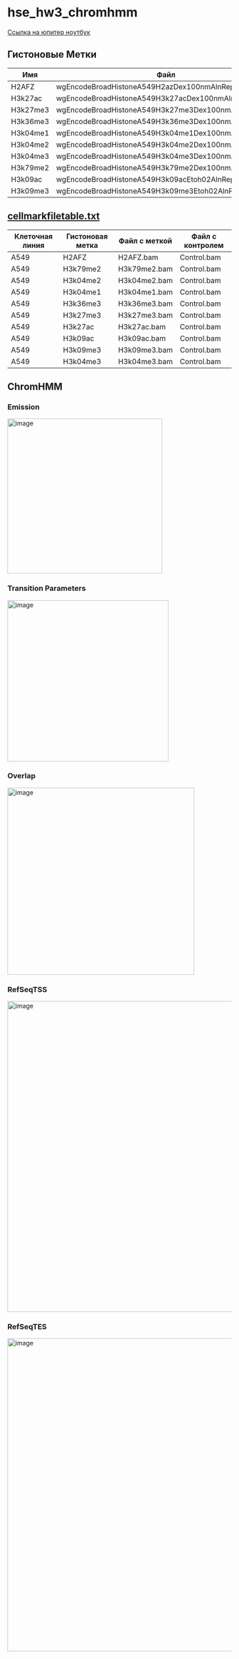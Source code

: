 # hse_hw3_chromhmm

[Ссылка на юпитер ноутбук](https://colab.research.google.com/drive/1HkCd_co11wWraCrXl8VCUSWFs5tL6wHh?usp=sharing)

## Гистоновые Метки

| Имя      | Файл                                                 |
|----------|------------------------------------------------------|
| H2AFZ    | wgEncodeBroadHistoneA549H2azDex100nmAlnRep1.bam      |
| H3k27ac  | wgEncodeBroadHistoneA549H3k27acDex100nmAlnRep1.bam   |
| H3k27me3 | wgEncodeBroadHistoneA549H3k27me3Dex100nmAlnRep1.bam  |
| H3k36me3 | wgEncodeBroadHistoneA549H3k36me3Dex100nmAlnRep1.bam  |
| H3k04me1 | wgEncodeBroadHistoneA549H3k04me1Dex100nmAlnRep1.bam  |
| H3k04me2 | wgEncodeBroadHistoneA549H3k04me2Dex100nmAlnRep1.bam  |
| H3k04me3 | wgEncodeBroadHistoneA549H3k04me3Dex100nmAlnRep1.bam  |
| H3k79me2 | wgEncodeBroadHistoneA549H3k79me2Dex100nmAlnRep1.bam  |
| H3k09ac  | wgEncodeBroadHistoneA549H3k09acEtoh02AlnRep1.bam     |
| H3k09me3 | wgEncodeBroadHistoneA549H3k09me3Etoh02AlnRep1.bam    |

## [cellmarkfiletable.txt](https://github.com/Kcchernikov/hse_hw3_chromhmm/blob/main/data/cellmarkfiletable.txt)

| Клеточная линия | Гистоновая метка | Файл с меткой | Файл с контролем |
|-----------------|------------------|---------------|------------------|
| A549	          | H2AFZ	           | H2AFZ.bam	   | Control.bam      |
| A549	          | H3k79me2	       | H3k79me2.bam	 | Control.bam      |
| A549	          | H3k04me2	       | H3k04me2.bam	 | Control.bam      |
| A549	          | H3k04me1	       | H3k04me1.bam	 | Control.bam      |
| A549	          | H3k36me3	       | H3k36me3.bam	 | Control.bam      |
| A549	          | H3k27me3	       | H3k27me3.bam	 | Control.bam      |
| A549	          | H3k27ac	         | H3k27ac.bam	 | Control.bam      |
| A549	          | H3k09ac	         | H3k09ac.bam	 | Control.bam      |
| A549	          | H3k09me3	       | H3k09me3.bam	 | Control.bam      |
| A549	          | H3k04me3	       | H3k04me3.bam	 | Control.bam      |

## ChromHMM

### Emission
<img width="348" alt="image" src="https://user-images.githubusercontent.com/80039707/228235482-53782bf5-470c-438f-a47a-633d652d34db.png">

### Transition Parameters
<img width="362" alt="image" src="https://user-images.githubusercontent.com/80039707/228235841-1fcc4a73-d97e-4916-b0b6-f7a48b14472b.png">

### Overlap
<img width="420" alt="image" src="https://user-images.githubusercontent.com/80039707/228236034-9507fb08-fe30-4c80-bba4-6cb0934272a3.png">

### RefSeqTSS
<img width="698" alt="image" src="https://user-images.githubusercontent.com/80039707/228236157-c9ea9808-c9c3-4b16-a0f3-6158405c2ae4.png">

### RefSeqTES
<img width="703" alt="image" src="https://user-images.githubusercontent.com/80039707/228236231-c941cc08-fb6b-4ccf-8408-f708c88c8079.png">

